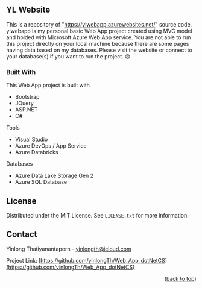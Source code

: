 <div id="top"></div>

## YL Website

 This is a repository of "https://ylwebapp.azurewebsites.net/" source code. ylwebapp is my personal basic Web App project created using MVC model and holded with Microsoft Azure Web App service. You are not able to run this project directly on your local machine because there are some pages having data based on my databases. Please visit the website or connect to your database(s) if you want to run the project. :smile:


### Built With

This Web App project is built with   

- Bootstrap
- JQuery
- ASP.NET
- C#

Tools 
- Visual Studio
- Azure DevOps / App Service
- Azure Databricks

Databases
- Azure Data Lake Storage Gen 2
- Azure SQL Database



## License

Distributed under the MIT License. See `LICENSE.txt` for more information.



## Contact

Yinlong Thatiyanantaporn - yinlongth@icloud.com

Project Link: [https://github.com/yinlongTh/Web_App_dotNetCS](https://github.com/yinlongTh/Web_App_dotNetCS)

<p align="right">(<a href="#top">back to top</a>)</p>
